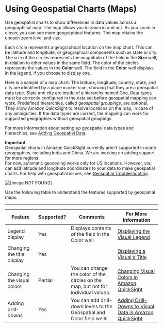 # Using Geospatial Charts \(Maps\)<a name="geospatial-charts"></a>

Use geospatial charts to show differences in data values across a geographical map\. The map allows you to zoom in and out\. As you zoom in closer, you can see more geographical features\. The map retains the chosen zoom level and size\. 

Each circle represents a geographical location on the map chart\. This can be latitude and longitude, or geographical components such as state or city\. The size of the circles represents the magnitude of the field in the **Size** well, in relation to other values in the same field\. The color of the circles represents the values in the **Color** well\. The field in the **Color** well displays in the legend, if you choose to display one\.

Here is a sample of a map chart\. The latitude, longitude, country, state, and city are identified by a place marker icon, showing that they are a geospatial data type\. State and city are inside of a hierarchy named Geo\. Data types must be correctly configured in the data set before geospatial mapping can work\. Predefined hierarchies, called *geospatial groupings*, are optional\. They allow Amazon QuickSight to resolve locations on the map, in case of any ambiguities\. If the data types are correct, the mapping can work for supported geographies without geospatial groupings\.

For more information about setting up geospatial data types and hierarchies, see [Adding Geospatial Data](geospatial-data-prep.md)\.

**Important**  
Geospatial charts in Amazon QuickSight currently aren't supported in some geographies, including India and China\. We are working on adding support for more regions\.  
For now, automatic geocoding works only for US locations\. However, you can add latitude and longitude coordinates to your data to make geospatial charts\. For help with geospatial issues, see [Geospatial Troubleshooting](geospatial-troubleshooting.md)\.

![\[Image NOT FOUND\]](http://docs.aws.amazon.com/quicksight/latest/user/images/geo-mapchart-sample-1.png)

Use the following table to understand the features supported by geospatial maps\.


****  

| Feature | Supported? | Comments | For More Information | 
| --- | --- | --- | --- | 
| Legend display | Yes | Displays contents of the field in the Color well | [Displaying the Visual Legend](formatting-a-visual.md#displaying-the-visual-legend) | 
| Changing the title display | Yes |  | [Displaying a Visual's Title](formatting-a-visual.md#displaying-visual-title) | 
| Changing the visual colors | Partial | You can change the color of the circles on the map, but not for individual values\. | [Changing Visual Colors in Amazon QuickSight](changing-visual-colors.md) | 
| Adding drill\-downs | Yes | You can add drill\-down levels to the Geospatial and Color field wells\. | [Adding Drill\-Downs to Visual Data in Amazon QuickSight](adding-drill-downs.md) | 